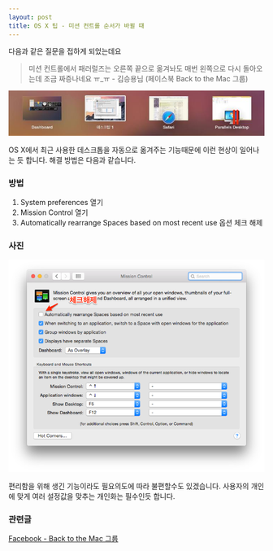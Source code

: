 ```yaml
---
layout: post
title: OS X 팁 - 미션 컨트롤 순서가 바뀔 때
---
```

다음과 같은 질문을 접하게 되었는데요

> 미션 컨트롤에서 패러럴즈는 오른쪽 끝으로 옮겨놔도 매번 왼쪽으로 다시 돌아오는데 조금 짜증나네요 ㅠ_ㅠ - 김승용님 (페이스북 Back to the Mac 그룹) 

![screenshot](/images/posts/mission_control_01.jpg)

OS X에서 최근 사용한 데스크톱을 자동으로 옮겨주는 기능때문에 이런 현상이 일어나는 듯 합니다. 해결 방법은 다음과 같습니다.

### 방법

1. System preferences 열기
2. Mission Control 열기
3. Automatically rearrange Spaces based on most recent use 옵션 체크 해제
### 사진
![Mission Control Settings](/images/posts/mission_control_setting_01.png)

편리함을 위해 생긴 기능이라도 필요의도에 따라 불편할수도 있겠습니다. 사용자의 개인에 맞게 여러 설정값을 맞추는 개인화는 필수인듯 합니다.

### 관련글
[Facebook - Back to the Mac 그룹](https://www.facebook.com/photo.php?fbid=762935793822251)